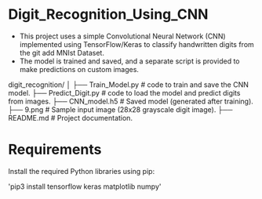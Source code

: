# Digit_Recognition_Using_CNN
* This project uses a simple Convolutional Neural Network (CNN) implemented using TensorFlow/Keras to classify handwritten digits from the git add MNIst Dataset.
* The model is trained and saved, and a separate script is provided to make predictions on custom images.

digit_recognition/
│
├── Train_Model.py # code to train and save the CNN model.
├── Predict_Digit.py # code to load the model and predict digits from images.
├── CNN_model.h5 # Saved model (generated after training).
├── 9.png # Sample input image (28x28 grayscale digit image).
├── README.md # Project documentation.

# Requirements

Install the required Python libraries using pip:

'pip3 install tensorflow keras matplotlib numpy'